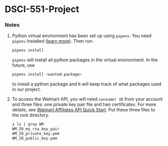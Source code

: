 # DSCI-551-Project

### Notes

1. Python virtual environment has been set up using `pipenv`. You need `pipenv` installed ([learn more](https://pipenv-fork.readthedocs.io/en/latest/)). Then run:

   ```bash
   pipenv install
   ```

   `pipenv` will install all python packages in the virtual environment. In the future, use

   ```bash
   pipenv install <wanted-package>
   ```

   to install a python package and it will keep track of what packages used in our project.

2. To access the Walmart API, you will need `consumer ID` from your account and three files: one private key pair file and two certificates. For more details, see [Walmart Affiliates API Quick Start](https://walmart.io/docs/affiliate/quick-start-guide). Put these three files to the root directory.

   ```bash
   ❯ ls | grep WM
   WM_IO_my_rsa_key_pair
   WM_IO_private_key.pem
   WM_IO_public_key.pem
   ```

   



